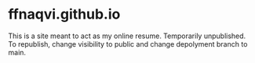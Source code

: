 # ffnaqvi.github.io
This is a site meant to act as my online resume. Temporarily unpublished. To republish, change visibility to public and change depolyment branch to main.
